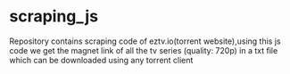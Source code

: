 # scraping_js
Repository contains scraping code of eztv.io(torrent website),using this js code we get the magnet link of all the tv series (quality: 720p) in a txt file which can be downloaded using any torrent client
